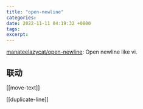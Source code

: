 ```yaml
---
title: "open-newline"
categories: 
date: 2022-11-11 04:19:32 +0800
tags: 
excerpt: 
---
```



[manateelazycat/open-newline](https://github.com/manateelazycat/open-newline): Open newline like vi.


## 联动

[[move-text]]

[[duplicate-line]]






